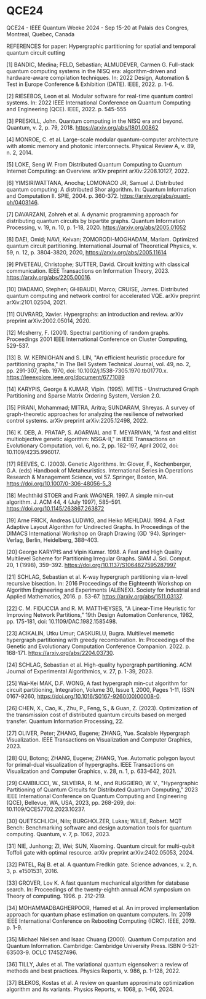 # QCE24
QCE24 - IEEE Quantum Weeke 2024 - Sep 15-20 at Palais des Congres, Montreal, Quebec, Canada

REFERENCES for paper: Hypergraphic partitioning for spatial and temporal quantum circuit cutting 

[1]	BANDIC, Medina; FELD, Sebastian; ALMUDEVER, Carmen G. Full-stack quantum computing systems in the NISQ era: algorithm-driven and hardware-aware compilation techniques. In: 2022 Design, Automation & Test in Europe Conference & Exhibition (DATE). IEEE, 2022. p. 1-6. 

[2]	RIESEBOS, Leon et al. Modular software for real-time quantum control systems. In: 2022 IEEE International Conference on Quantum Computing and Engineering (QCE). IEEE, 2022. p. 545-555

[3]	PRESKILL, John. Quantum computing in the NISQ era and beyond. Quantum, v. 2, p. 79, 2018. https://arxiv.org/abs/1801.00862

[4]	MONROE, C. et al. Large-scale modular quantum-computer architecture with atomic memory and photonic interconnects. Physical Review A, v. 89, n. 2, 2014.

[5]	LOKE, Seng W. From Distributed Quantum Computing to Quantum Internet Computing: an Overview. arXiv preprint arXiv:2208.10127, 2022.

[6]	YIMSIRIWATTANA, Anocha; LOMONACO JR, Samuel J. Distributed quantum computing: A distributed Shor algorithm. In: Quantum Information and Computation II. SPIE, 2004. p. 360-372. https://arxiv.org/abs/quant-ph/0403146.

[7]	DAVARZANI, Zohreh et al. A dynamic programming approach for distributing quantum circuits by bipartite graphs. Quantum Information Processing, v. 19, n. 10, p. 1-18, 2020. https://arxiv.org/abs/2005.01052

[8]	DAEI, Omid; NAVI, Keivan; ZOMORODI-MOGHADAM, Mariam. Optimized quantum circuit partitioning. International Journal of Theoretical Physics, v. 59, n. 12, p. 3804-3820, 2020, https://arxiv.org/abs/2005.11614

[9]	PIVETEAU, Christophe; SUTTER, David. Circuit knitting with classical communication. IEEE Transactions on Information Theory, 2023. https://arxiv.org/abs/2205.00016.

[10]	DIADAMO, Stephen; GHIBAUDI, Marco; CRUISE, James. Distributed quantum computing and network control for accelerated VQE. arXiv preprint arXiv:2101.02504, 2021.

[11]	OUVRARD, Xavier. Hypergraphs: an introduction and review. arXiv preprint arXiv:2002.05014, 2020.

[12]	Mcsherry, F. (2001). Spectral partitioning of random graphs. Proceedings 2001 IEEE International Conference on Cluster Computing, 529-537.

[13]	B. W. KERNIGHAN and S. LIN, "An efficient heuristic procedure for partitioning graphs," in The Bell System Technical Journal, vol. 49, no. 2, pp. 291-307, Feb. 1970, doi: 10.1002/j.1538-7305.1970.tb01770.x. https://ieeexplore.ieee.org/document/6771089

[14]	KARYPIS, George & KUMAR, Vipin. (1995). METIS - Unstructured Graph Partitioning and Sparse Matrix Ordering System, Version 2.0. 

[15]	PIRANI, Mohammad; MITRA, Aritra; SUNDARAM, Shreyas. A survey of graph-theoretic approaches for analyzing the resilience of networked control systems. arXiv preprint arXiv:2205.12498, 2022.

[16]	K. DEB, A. PRATAP, S. AGARWAL and T. MEYARIVAN, "A fast and elitist multiobjective genetic algorithm: NSGA-II," in IEEE Transactions on Evolutionary Computation, vol. 6, no. 2, pp. 182-197, April 2002, doi: 10.1109/4235.996017.

[17]	REEVES, C. (2003). Genetic Algorithms. In: Glover, F., Kochenberger, G.A. (eds) Handbook of Metaheuristics. International Series in Operations Research & Management Science, vol 57. Springer, Boston, MA. https://doi.org/10.1007/0-306-48056-5_3

[18]	Mechthild STOER and Frank WAGNER. 1997. A simple min-cut algorithm. J. ACM 44, 4 (July 1997), 585–591. https://doi.org/10.1145/263867.263872

[19]	Arne FRICK, Andreas LUDWIG, and Heiko MEHLDAU. 1994. A Fast Adaptive Layout Algorithm for Undirected Graphs. In Proceedings of the DIMACS International Workshop on Graph Drawing (GD '94). Springer-Verlag, Berlin, Heidelberg, 388–403.

[20]	George KARYPIS and Vipin Kumar. 1998. A Fast and High Quality Multilevel Scheme for Partitioning Irregular Graphs. SIAM J. Sci. Comput. 20, 1 (1998), 359–392. https://doi.org/10.1137/S1064827595287997

[21]	SCHLAG, Sebastian et al. K-way hypergraph partitioning via n-level recursive bisection. In: 2016 Proceedings of the Eighteenth Workshop on Algorithm Engineering and Experiments (ALENEX). Society for Industrial and Applied Mathematics, 2016. p. 53-67. https://arxiv.org/abs/1511.03137.

[22]	C. M. FIDUCCIA and R. M. MATTHEYSES, "A Linear-Time Heuristic for Improving Network Partitions," 19th Design Automation Conference, 1982, pp. 175-181, doi: 10.1109/DAC.1982.1585498.

[23]	ACIKALIN, Utku Umur; CASKURLU, Bugra. Multilevel memetic hypergraph partitioning with greedy recombination. In: Proceedings of the Genetic and Evolutionary Computation Conference Companion. 2022. p. 168-171. https://arxiv.org/abs/2204.03730.

[24]	SCHLAG, Sebastian et al. High-quality hypergraph partitioning. ACM Journal of Experimental Algorithmics, v. 27, p. 1-39, 2023.

[25]	Wai-Kei MAK, D.F. WONG, A fast hypergraph min-cut algorithm for circuit partitioning, Integration, Volume 30, Issue 1, 2000, Pages 1-11, ISSN 0167-9260, https://doi.org/10.1016/S0167-9260(00)00008-0.

[26]	CHEN, X., Cao, K., Zhu, P., Feng, S., & Guan, Z. (2023). Optimization of the transmission cost of distributed quantum circuits based on merged transfer. Quantum Information Processing, 22.

[27]	OLIVER, Peter; ZHANG, Eugene; ZHANG, Yue. Scalable Hypergraph Visualization. IEEE Transactions on Visualization and Computer Graphics, 2023.

[28]	QU, Botong; ZHANG, Eugene; ZHANG, Yue. Automatic polygon layout for primal-dual visualization of hypergraphs. IEEE Transactions on Visualization and Computer Graphics, v. 28, n. 1, p. 633-642, 2021.

[29]	CAMBIUCCI, W., SILVEIRA, R. M., and RUGGIERO, W. V., "Hypergraphic Partitioning of Quantum Circuits for Distributed Quantum Computing," 2023 IEEE International Conference on Quantum Computing and Engineering (QCE), Bellevue, WA, USA, 2023, pp. 268-269, doi: 10.1109/QCE57702.2023.10237.

[30]	QUETSCHLICH, Nils; BURGHOLZER, Lukas; WILLE, Robert. MQT Bench: Benchmarking software and design automation tools for quantum computing. Quantum, v. 7, p. 1062, 2023.

[31]	NIE, Junhong; ZI, Wei; SUN, Xiaoming. Quantum circuit for multi-qubit Toffoli gate with optimal resource. arXiv preprint arXiv:2402.05053, 2024.

[32]	PATEL, Raj B. et al. A quantum Fredkin gate. Science advances, v. 2, n. 3, p. e1501531, 2016.

[33]	GROVER, Lov K. A fast quantum mechanical algorithm for database search. In: Proceedings of the twenty-eighth annual ACM symposium on Theory of computing. 1996. p. 212-219.

[34]	MOHAMMADBAGHERPOOR, Hamed et al. An improved implementation approach for quantum phase estimation on quantum computers. In: 2019 IEEE International Conference on Rebooting Computing (ICRC). IEEE, 2019. p. 1-9.

[35]	Michael Nielsen and Isaac Chuang (2000). Quantum Computation and Quantum Information. Cambridge: Cambridge University Press. ISBN 0-521-63503-9. OCLC 174527496.

[36]	TILLY, Jules et al. The variational quantum eigensolver: a review of methods and best practices. Physics Reports, v. 986, p. 1-128, 2022.

[37]	BLEKOS, Kostas et al. A review on quantum approximate optimization algorithm and its variants. Physics Reports, v. 1068, p. 1-66, 2024.

